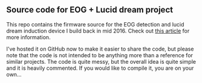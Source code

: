 ## Source code for EOG + Lucid dream project
This repo contains the firmware source for the EOG detection and lucid dream induction device I build back in mid 2016. Check out [this article](https://fellerts.no/projects/eog.php) for more information.

I've hosted it on GitHub now to make it easier to share the code, but please note that the code is not intended to be anything more than a reference for similar projects. The code is quite messy, but the overall idea is quite simple and it is heavily commented. If you would like to compile it, you are on your own...